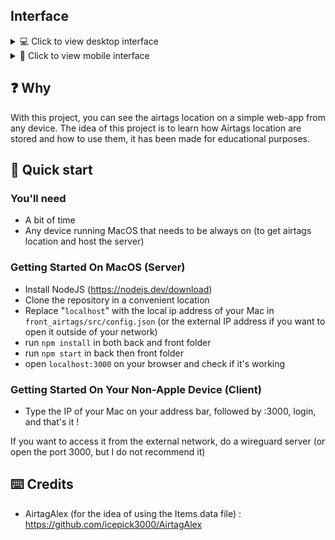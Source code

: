 ## Interface

<details>
  <summary>💻 Click to view desktop interface</summary>
  
  ![Alt Text](/readme_files/desktop.png "Desktop view")
</details>
<details>
  <summary>📱 Click to view mobile interface</summary>
  
  ![Alt Text](/readme_files/phone.png "Phone view")
</details>

## ❓ Why

With this project, you can see the airtags location on a simple web-app from any device.
The idea of this project is to learn how Airtags location are stored and how to use them, it has been made for educational purposes.

## 🚀 Quick start

### You'll need

- A bit of time
- Any device running MacOS that needs to be always on (to get airtags location and host the server)

### Getting Started On MacOS (Server)

- Install NodeJS (https://nodejs.dev/download)
- Clone the repository in a convenient location
- Replace "`localhost`" with the local ip address of your Mac in `front_airtags/src/config.json`
(or the external IP address if you want to open it outside of your network) 
- run `npm install` in both back and front folder
- run `npm start` in back then front folder
- open `localhost:3000` on your browser and check if it's working

### Getting Started On Your Non-Apple Device (Client)

- Type the IP of your Mac on your address bar, followed by :3000, login, and that's it !


If you want to access it from the external network, do a wireguard server (or open the port 3000, but I do not recommend it)


## ⌨️ Credits

- AirtagAlex (for the idea of using the Items.data file) : https://github.com/icepick3000/AirtagAlex
